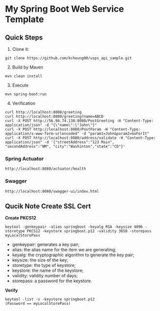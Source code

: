 # My Spring Boot Web Service Template

## Quick Steps
1. Clone it: 
```
git clone https://github.com/kcheung00/usps_api_sample.git
```
2. Build by Maven
```
mvn clean install
```
3. Execute
```
mvn spring-boot:run
```
4. Verification
```
curl http://localhost:8080/greeting
curl http://localhost:8080/greeting?name=ABCD
curl -X POST http://56.94.74.138:8080/PostGreeting -H "Content-Type: application/json" -d "{\"name\":\"John\"}"
curl -X POST http://localhost:8080/PostParam -H "Content-Type: application/x-www-form-urlencoded" -d "param1=John&param2=GoForIt"
curl -X POST http://localhost:8080/address/validate -H "Content-Type: application/json" -d '{"streetAddress":"123 Main", "secondAddress":"NM", "city":"Washinton","state":"CD"}'
```
### Spring Actuator
```
http://localhost:8080/actuator/health
```
### Swagger
```
http://localhost:8080/swagger-ui/index.html
```

## Qucik Note Create SSL Cert
**Create PKCS12**
```
keytool -genkeypair -alias springboot -keyalg RSA -keysize 4096 -storetype PKCS12 -keystore springboot.p12 -validity 3650 -storepass myLocalStorePass
```

- genkeypair: generates a key pair;
- alias: the alias name for the item we are generating;
- keyalg: the cryptographic algorithm to generate the key pair;
- keysize: the size of the key;
- storetype: the type of keystore;
- keystore: the name of the keystore;
- validity: validity number of days;
- storepass: a password for the keystore.

**Verify**
```
keytool -list -v -keystore springboot.p12
(Password == myLocalStorePass)
```
